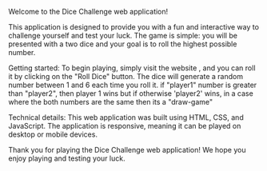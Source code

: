 Welcome to the Dice Challenge web application!

This application is designed to provide you with a fun and interactive way to challenge yourself and test your luck. The game is simple: you will be presented with a two dice and your goal is to roll the highest possible number.

Getting started:
To begin playing, simply visit the website , and you can roll it by clicking on the "Roll Dice" button. The dice will generate a random number between 1 and 6 each time you roll it. if "player1" number is greater than "player2", then player 1 wins but if otherwise 'player2' wins, in a case where the both numbers are the same then its a "draw-game"

Technical details:
This web application was built using HTML, CSS, and JavaScript. The application is responsive, meaning it can be played on desktop or mobile devices. 

Thank you for playing the Dice Challenge web application! We hope you enjoy playing and testing your luck.